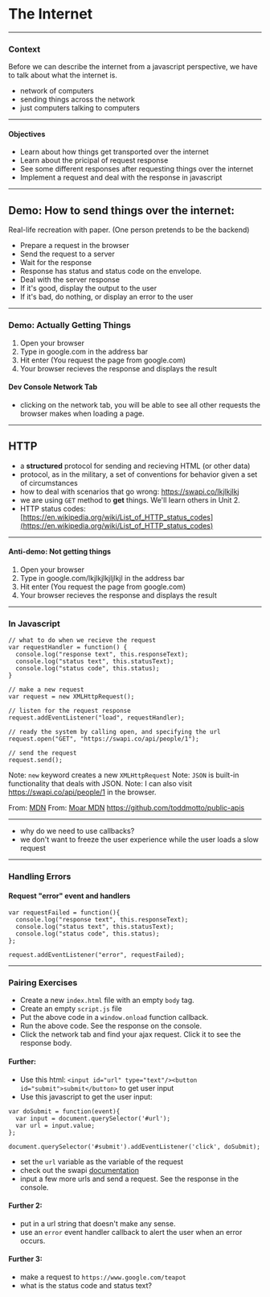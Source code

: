 # The Internet

---

### Context

Before we can describe the internet from a javascript perspective, we have to talk about what the internet is.

- network of computers
- sending things across the network
- just computers talking to computers

---

#### Objectives
- Learn about how things get transported over the internet
- Learn about the pricipal of request response
- See some different responses after requesting things over the internet
- Implement a request and deal with the response in javascript

---

## Demo: How to send things over the internet:
Real-life recreation with paper. (One person pretends to be the backend)
- Prepare a request in the browser
- Send the request to a server
- Wait for the response
- Response has status and status code on the envelope.
- Deal with the server response
- If it's good, display the output to the user
- If it's bad, do nothing, or display an error to the user

---

### Demo: Actually Getting Things
1. Open your browser
1. Type in google.com in the address bar
1. Hit enter (You request the page from google.com)
1. Your browser recieves the response and displays the result

#### Dev Console Network Tab
- clicking on the network tab, you will be able to see all other requests the browser makes when loading a page.

---

## HTTP
- a **structured** protocol for sending and recieving HTML (or other data)
- protocol, as in the military, a set of conventions for behavior given a set of circumstances
- how to deal with scenarios that go wrong: https://swapi.co/lkjlkjlkj
- we are using `GET` method to **get** things. We'll learn others in Unit 2.
- HTTP status codes: [https://en.wikipedia.org/wiki/List_of_HTTP_status_codes](https://en.wikipedia.org/wiki/List_of_HTTP_status_codes)

---

#### Anti-demo: Not getting things
1. Open your browser
1. Type in google.com/lkjlkjlkjljlkjl in the address bar
1. Hit enter (You request the page from google.com)
1. Your browser recieves the response and displays the result

---

### In Javascript

```
// what to do when we recieve the request
var requestHandler = function() {
  console.log("response text", this.responseText);
  console.log("status text", this.statusText);
  console.log("status code", this.status);
}

// make a new request
var request = new XMLHttpRequest();

// listen for the request response
request.addEventListener("load", requestHandler);

// ready the system by calling open, and specifying the url
request.open("GET", "https://swapi.co/api/people/1");

// send the request
request.send();
```

Note: `new` keyword creates a new `XMLHttpRequest`
Note: `JSON` is built-in functionality that deals with JSON.
Note: I can also visit https://swapi.co/api/people/1 in the browser.

From: [MDN](https://developer.mozilla.org/en-US/docs/Web/API/XMLHttpRequest/Using_XMLHttpRequest)
From: [Moar MDN](https://developer.mozilla.org/en-US/docs/Web/API/XMLHttpRequest/Synchronous_and_Asynchronous_Requests)
https://github.com/toddmotto/public-apis

---

- why do we need to use callbacks?
- we don't want to freeze the user experience while the user loads a slow request

---

### Handling Errors

#### Request "error" event and handlers
```
var requestFailed = function(){
  console.log("response text", this.responseText);
  console.log("status text", this.statusText);
  console.log("status code", this.status);
};

request.addEventListener("error", requestFailed);
```
---

### Pairing Exercises
- Create a new `index.html` file with an empty `body` tag.
- Create an empty `script.js` file
- Put the above code in a `window.onload` function callback.
- Run the above code. See the response on the console.
- Click the network tab and find your ajax request. Click it to see the response body.

#### Further:
- Use this html: `<input id="url" type="text"/><button id="submit">submit</button>` to get user input
- Use this javascript to get the user input:
```
var doSubmit = function(event){
  var input = document.querySelector('#url');
  var url = input.value;
};

document.querySelector('#submit').addEventListener('click', doSubmit);
```
- set the `url` variable as the variable of the request
- check out the swapi [documentation](https://swapi.co/documentation)
- input a few more urls and send a request. See the response in the console.

#### Further 2:
- put in a url string that doesn't make any sense.
- use an `error` event handler callback to alert the user when an error occurs.

#### Further 3:
- make a request to `https://www.google.com/teapot`
- what is the status code and status text?
